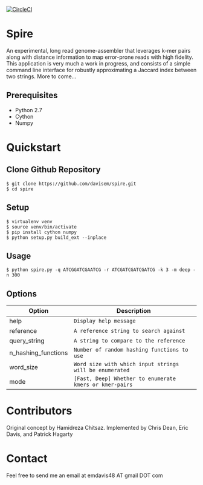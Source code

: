 [![CircleCI](https://circleci.com/gh/davisem/spire.svg?style=shield)](https://circleci.com/gh/davisem/spire/master)

Spire
=========================
An experimental, long read genome-assembler that leverages k-mer pairs along with distance information to map error-prone reads with high fidelity. This application is very much a work in progress, and consists of a simple command line interface for robustly approximating a Jaccard index between two strings. More to come...

Prerequisites
-------------
  - Python 2.7
  - Cython
  - Numpy

Quickstart
==========

Clone Github Repository
-----------------------
```
$ git clone https://github.com/davisem/spire.git
$ cd spire
```

Setup
------------------
```
$ virtualenv venv
$ source venv/bin/activate
$ pip install cython numpy
$ python setup.py build_ext --inplace
```

Usage
-----
```
$ python spire.py -q ATCGGATCGAATCG -r ATCGATCGATCGATCG -k 3 -m deep -n 300
```

Options
----------------
Option | Description
--------- | -----------
help | `Display help message`
reference | `A reference string to search against`
query_string| `A string to compare to the reference`
n_hashing_functions | `Number of random hashing functions to use`
word_size | `Word size with which input strings will be enumerated`
mode | `[Fast, Deep] Whether to enumerate kmers or kmer-pairs`

Contributors
============

Original concept by Hamidreza Chitsaz. Implemented by Chris Dean, Eric Davis, and Patrick Hagarty

Contact
=======
Feel free to send me an email at emdavis48 AT gmail DOT com